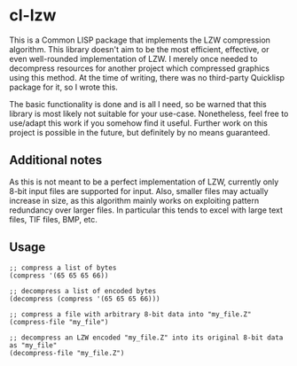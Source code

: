 # cl-lzw
This is a Common LISP package that implements the LZW compression algorithm. This library doesn't aim to be the most efficient, 
effective, or even well-rounded implementation of LZW. I merely once needed to decompress resources for another project which 
compressed graphics using this method. At the time of writing, there was no third-party Quicklisp package for it, so I wrote this.

The basic functionality is done and is all I need, so be warned that this library is most likely not suitable for your use-case.
Nonetheless, feel free to use/adapt this work if you somehow find it useful. Further work on this project is possible in the
future, but definitely by no means guaranteed.

## Additional notes
As this is not meant to be a perfect implementation of LZW, currently only 8-bit input files are supported for input. Also,
smaller files may actually increase in size, as this algorithm mainly works on exploiting pattern redundancy over larger files.
In particular this tends to excel with large text files, TIF files, BMP, etc.

## Usage
```
;; compress a list of bytes
(compress '(65 65 65 66))

;; decompress a list of encoded bytes
(decompress (compress '(65 65 65 66)))

;; compress a file with arbitrary 8-bit data into "my_file.Z"
(compress-file "my_file")

;; decompress an LZW encoded "my_file.Z" into its original 8-bit data as "my_file"
(decompress-file "my_file.Z")
```
